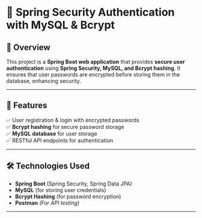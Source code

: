 # 🔐 Spring Security Authentication with MySQL & Bcrypt  

## 📌 Overview  
This project is a **Spring Boot web application** that provides **secure user authentication** using **Spring Security, MySQL, and Bcrypt hashing**. It ensures that user passwords are encrypted before storing them in the database, enhancing security.  

---

## 🚀 Features  
✅ User registration & login with encrypted passwords  
✅ **Bcrypt hashing** for secure password storage  
✅ **MySQL database** for user storage  
✅ RESTful API endpoints for authentication  

---

## 🛠️ Technologies Used  
- **Spring Boot** (Spring Security, Spring Data JPA)  
- **MySQL** (for storing user credentials)  
- **Bcrypt Hashing** (for password encryption)  
- **Postman** *(For API testing)*  

---
